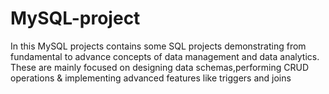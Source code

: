 # MySQL-project
In this MySQL projects contains some SQL projects demonstrating from fundamental to advance concepts of data management and data analytics. These are mainly focused on designing data schemas,performing CRUD operations &amp; implementing advanced features like triggers and joins
